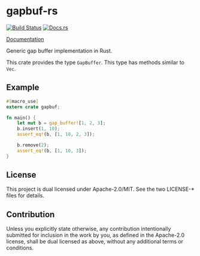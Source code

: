 # gapbuf-rs

[![Build Status](https://travis-ci.org/frozenlib/gapbuf-rs.svg?branch=master)](https://travis-ci.org/frozenlib/gapbuf-rs)
[![Docs.rs](https://docs.rs/gapbuf/badge.svg)](https://docs.rs/crate/gapbuf)

[Documentation](https://frozenlib.github.io/rustdoc/gapbuf/0.1.0/gapbuf/)

Generic gap buffer implementation in Rust.

This crate provides the type `GapBuffer`.
This type has methods similar to `Vec`.

## Example

```rust
#[macro_use]
extern crate gapbuf;

fn main() {
    let mut b = gap_buffer![1, 2, 3];
    b.insert(1, 10);
    assert_eq!(b, [1, 10, 2, 3]);

    b.remove(2);
    assert_eq!(b, [1, 10, 3]);
}
```

## License
This project is dual licensed under Apache-2.0/MIT. See the two LICENSE-* files for details.

## Contribution
Unless you explicitly state otherwise, any contribution intentionally submitted for inclusion in the work by you, as defined in the Apache-2.0 license, shall be dual licensed as above, without any additional terms or conditions.
